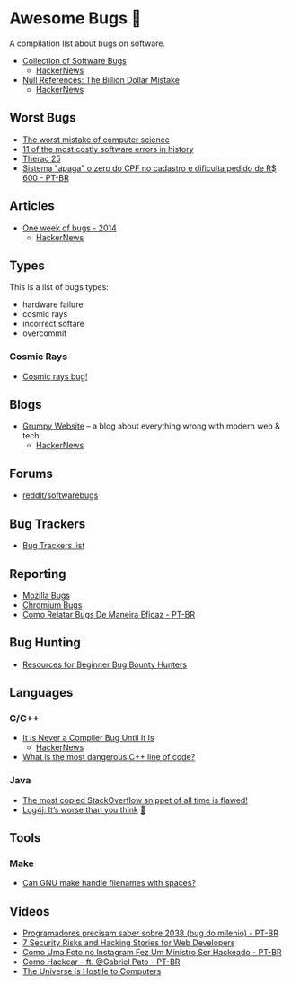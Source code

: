 # Awesome Bugs 🐛

A compilation list about bugs on software.

- [Collection of Software Bugs](https://www5.in.tum.de/~huckle/bugse.html)
  - [HackerNews](https://news.ycombinator.com/item?id=21701017)
- [Null References: The Billion Dollar Mistake](https://www.infoq.com/presentations/Null-References-The-Billion-Dollar-Mistake-Tony-Hoare)
  - [HackerNews](https://news.ycombinator.com/item?id=22019627)

## Worst Bugs

- [The worst mistake of computer science](https://www.lucidchart.com/techblog/2015/08/31/the-worst-mistake-of-computer-science/)
- [11 of the most costly software errors in history](https://raygun.com/blog/costly-software-errors-history)
- [Therac 25](https://hackaday.com/2015/10/26/killed-by-a-machine-the-therac-25/)
- [Sistema "apaga" o zero do CPF no cadastro e dificulta pedido de R$ 600 - PT-BR](https://economia.uol.com.br/noticias/redacao/2020/04/27/auxilio-r-600-zero-cpf-some-confirmacao-do-pedido.htm)

## Articles

- [One week of bugs - 2014](https://danluu.com/everything-is-broken/)
  - [HackerNews](https://news.ycombinator.com/item?id=28329906)

## Types

This is a list of bugs types:

- hardware failure
- cosmic rays
- incorrect softare
- overcommit

### Cosmic Rays

- [Cosmic rays bug!](https://twitter.com/andy_kelley/status/1411597889621561346)

## Blogs

- [Grumpy Website](https://grumpy.website) – a blog about everything wrong with modern web & tech
  - [HackerNews](https://news.ycombinator.com/item?id=21878292)

## Forums

- [reddit/softwarebugs](https://www.reddit.com/r/softwarebugs)

## Bug Trackers

- [Bug Trackers list](https://geteasyqa.com/blog/best-bug-tracking-software/)

## Reporting

- [Mozilla Bugs](https://bugzilla.mozilla.org/)
- [Chromium Bugs](https://www.chromium.org/for-testers/bug-reporting-guidelines)
- [Como Relatar Bugs De Maneira Eficaz - PT-BR](https://www.chiark.greenend.org.uk/~sgtatham/bugs-br.html)

## Bug Hunting

- [Resources for Beginner Bug Bounty Hunters](https://github.com/nahamsec/Resources-for-Beginner-Bug-Bounty-Hunters)

## Languages

### C/C++

- [It Is Never a Compiler Bug Until It Is](http://r6.ca/blog/20200929T023701Z.html)
    - [HackerNews](https://news.ycombinator.com/item?id=24636326)
- [What is the most dangerous C++ line of code?](https://www.quora.com/What-is-the-most-dangerous-C-line-of-code)

### Java

- [The most copied StackOverflow snippet of all time is flawed!](https://programming.guide/worlds-most-copied-so-snippet.html)
- [Log4j: It’s worse than you think](https://www.praetorian.com/blog/log4j-its-worse-than-you-think/) [🐾](https://github.com/NCSC-NL/log4shell)

## Tools

### Make

- [Can GNU make handle filenames with spaces?](https://stackoverflow.com/questions/9838384/can-gnu-make-handle-filenames-with-spaces)

## Videos

- [Programadores precisam saber sobre 2038 (bug do milenio) - PT-BR](https://www.youtube.com/watch?v=uAwOTlYA4IM)
- [7 Security Risks and Hacking Stories for Web Developers](https://www.youtube.com/watch?v=4YOpILi9Oxs)
- [Como Uma Foto no Instagram Fez Um Ministro Ser Hackeado - PT-BR](https://www.youtube.com/watch?v=VE7iDdGdDtM)
- [Como Hackear - ft. @Gabriel Pato - PT-BR](https://www.youtube.com/watch?v=vwoqx_JqOWI)
- [The Universe is Hostile to Computers](https://www.youtube.com/watch?v=AaZ_RSt0KP8)

